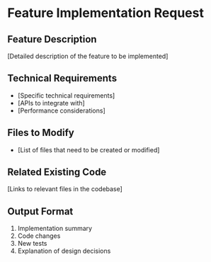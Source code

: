 # Feature Implementation Request

## Feature Description
[Detailed description of the feature to be implemented]

## Technical Requirements
- [Specific technical requirements]
- [APIs to integrate with]
- [Performance considerations]

## Files to Modify
- [List of files that need to be created or modified]

## Related Existing Code
[Links to relevant files in the codebase]

## Output Format
1. Implementation summary
2. Code changes
3. New tests
4. Explanation of design decisions